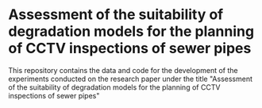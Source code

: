 # Assessment of the suitability of degradation models for the planning of CCTV inspections of sewer pipes

This repository contains the data and code for the development of the experiments conducted on the research paper under the title "Assessment of the suitability of degradation models for the planning of CCTV inspections of sewer pipes"
